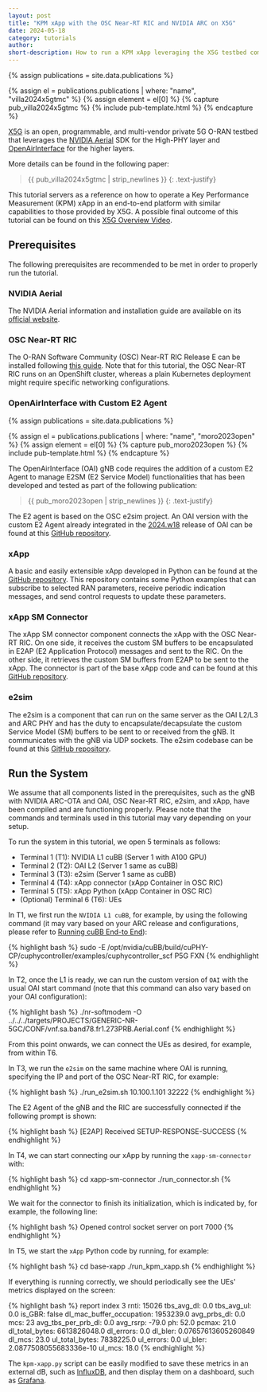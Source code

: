 ```yaml
---
layout: post
title: "KPM xApp with the OSC Near-RT RIC and NVIDIA ARC on X5G"
date: 2024-05-18
category: tutorials
author:
short-description: How to run a KPM xApp leveraging the X5G testbed comprising OAI, NVIDIA ARC-OTA, and the OSC Near-RT RIC
---
```


{% assign publications = site.data.publications %}

{% assign el = publications.publications | where: "name", "villa2024x5gtmc" %}
{% assign element = el[0] %}
{% capture pub_villa2024x5gtmc %}
{% include pub-template.html %}
{% endcapture %}

<a href="https://x5g.org/" target="_blank">X5G</a> is an open, programmable, and multi-vendor private 5G O-RAN testbed that leverages the <a href="https://docs.nvidia.com/aerial/index.html" target="_blank">NVIDIA Aerial</a> SDK for the High-PHY layer and <a href="https://openairinterface.org/" target="_blank">OpenAirInterface</a> for the higher layers.

More details can be found in the following paper:
> {{ pub_villa2024x5gtmc | strip_newlines }}
> {: .text-justify}

This tutorial servers as a reference on how to operate a Key Performance Measurement (KPM) xApp in an end-to-end platform with similar capabilities to those provided by X5G. A possible final outcome of this tutorial can be found on this <a href="https://www.youtube.com/watch?v=_bYY12wuhzk&ab_channel=MichelePolese" target="_blank">X5G Overview Video</a>.


## Prerequisites
The following prerequisites are recommended to be met in order to properly run the tutorial.

### NVIDIA Aerial
The NVIDIA Aerial information and installation guide are available on its <a href="https://docs.nvidia.com/aerial/cuda-accelerated-ran/index.html" target="_blank">official website</a>.

### OSC Near-RT RIC
The O-RAN Software Community (OSC) Near-RT RIC Release E can be installed following <a href="https://docs.o-ran-sc.org/projects/o-ran-sc-ric-plt-ric-dep/en/latest/installation-guides.html" target="_blank">this guide</a>. Note that for this tutorial, the OSC Near-RT RIC runs on an OpenShift cluster, whereas a plain Kubernetes deployment might require specific networking configurations.

### OpenAirInterface with Custom E2 Agent
{% assign publications = site.data.publications %}

{% assign el = publications.publications | where: "name", "moro2023open" %}
{% assign element = el[0] %}
{% capture pub_moro2023open %}
{% include pub-template.html %}
{% endcapture %}

The OpenAirInterface (OAI) gNB code requires the addition of a custom E2 Agent to manage E2SM (E2 Service Model) functionalities that has been developed and tested as part of the following publication:
> {{ pub_moro2023open | strip_newlines }}
> {: .text-justify}

The E2 agent is based on the OSC e2sim project. An OAI version with the custom E2 Agent already integrated in the <a href="https://gitlab.eurecom.fr/oai/openairinterface5g/-/tags/2024.w18" target="_blank">2024.w18</a> release of OAI can be found at this <a href="https://github.com/wineslab/x5g-openairinterface/tree/2024w18_e2agent" target="_blank">GitHub repository</a>.

### xApp
A basic and easily extensible xApp developed in Python can be found at the <a href="https://github.com/wineslab/xapp-oai/tree/kpm-xapp" target="_blank">GitHub repository</a>. This repository contains some Python examples that can subscribe to selected RAN parameters, receive periodic indication messages, and send control requests to update these parameters.

### xApp SM Connector
The xApp SM connector component connects the xApp with the OSC Near-RT RIC. On one side, it receives the custom SM buffers to be encapsulated in E2AP (E2 Application Protocol) messages and sent to the RIC. On the other side, it retrieves the custom SM buffers from E2AP to be sent to the xApp. The connector is part of the base xApp code and can be found at this <a href="https://github.com/wineslab/xapp-oai/tree/kpm-xapp" target="_blank">GitHub repository</a>.

### e2sim
The e2sim is a component that can run on the same server as the OAI L2/L3 and ARC PHY and has the duty to encapsulate/decapsulate the custom Service Model (SM) buffers to be sent to or received from the gNB. It communicates with the gNB via UDP sockets. The e2sim codebase can be found at this <a href="https://github.com/wineslab/ran-e2sim/tree/x5g-e2sim" target="_blank">GitHub repository</a>.


## Run the System

We assume that all components listed in the prerequisites, such as the gNB with NVIDIA ARC-OTA and OAI, OSC Near-RT RIC, e2sim, and xApp, have been compiled and are functioning properly. Please note that the commands and terminals used in this tutorial may vary depending on your setup.

To run the system in this tutorial, we open 5 terminals as follows:
- Terminal 1 (T1): NVIDIA L1 cuBB (Server 1 with A100 GPU)
- Terminal 2 (T2): OAI L2 (Server 1 same as cuBB)
- Terminal 3 (T3): e2sim (Server 1 same as cuBB)
- Terminal 4 (T4): xApp connector (xApp Container in OSC RIC)
- Terminal 5 (T5): xApp Python (xApp Container in OSC RIC)
- (Optional) Terminal 6 (T6): UEs

In T1, we first run the `NVIDIA L1 cuBB`, for example, by using the following command (it may vary based on your ARC release and configurations, please refer to <a href="https://docs.nvidia.com/aerial/cuda-accelerated-ran/aerial_cubb/cubb_quickstart/running_cubb-end-to-end.html" target="_blank">Running cuBB End-to End</a>):

{% highlight bash %}
sudo -E /opt/nvidia/cuBB/build/cuPHY-CP/cuphycontroller/examples/cuphycontroller_scf P5G FXN
{% endhighlight %}

In T2, once the L1 is ready, we can run the custom version of `OAI` with the usual OAI start command (note that this command can also vary based on your OAI configuration):

{% highlight bash %}
./nr-softmodem -O ../../../targets/PROJECTS/GENERIC-NR-5GC/CONF/vnf.sa.band78.fr1.273PRB.Aerial.conf
{% endhighlight %}

From this point onwards, we can connect the UEs as desired, for example, from within T6.

In T3, we run the `e2sim` on the same machine where OAI is running, specifying the IP and port of the OSC Near-RT RIC, for example:

{% highlight bash %}
./run_e2sim.sh 10.100.1.101 32222
{% endhighlight %}

The E2 Agent of the gNB and the RIC are successfully connected if the following prompt is shown:

{% highlight bash %}
[E2AP] Received SETUP-RESPONSE-SUCCESS
{% endhighlight %}

In T4, we can start connecting our xApp by running the `xapp-sm-connector` with:

{% highlight bash %}
cd xapp-sm-connector
./run_connector.sh
{% endhighlight %}

We wait for the connector to finish its initialization, which is indicated by, for example, the following line:

{% highlight bash %}
Opened control socket server on port 7000
{% endhighlight %}

In T5, we start the `xApp` Python code by running, for example:

{% highlight bash %}
cd base-xapp
./run_kpm_xapp.sh
{% endhighlight %}

If everything is running correctly, we should periodically see the UEs' metrics displayed on the screen:

{% highlight bash %}
report index 3
rnti: 15026
tbs_avg_dl: 0.0
tbs_avg_ul: 0.0
is_GBR: false
dl_mac_buffer_occupation: 1953239.0
avg_prbs_dl: 0.0
mcs: 23
avg_tbs_per_prb_dl: 0.0
avg_rsrp: -79.0
ph: 52.0
pcmax: 21.0
dl_total_bytes: 6613826048.0
dl_errors: 0.0
dl_bler: 0.07657613605260849
dl_mcs: 23.0
ul_total_bytes: 7838225.0
ul_errors: 0.0
ul_bler: 2.0877508055683336e-10
ul_mcs: 18.0
{% endhighlight %}

The `kpm-xapp.py` script can be easily modified to save these metrics in an external dB, such as <a href="https://docs.influxdata.com/influxdb/v2/install/?t=Docker#start-and-configure-influxdb" target="_blank">InfluxDB</a>, and then display them on a dashboard, such as <a href="https://grafana.com/docs/grafana/v9.3/getting-started/build-first-dashboard/" target="_blank">Grafana</a>.